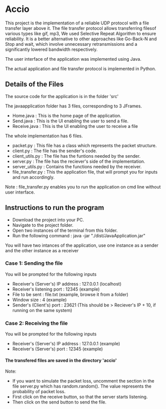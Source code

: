 # Accio
This project is the implementation of a reliable UDP protocol with a file transfer layer above it. The file transfer protocol allows transferring filesof various types like gif, mp3, We used Selective Repeat Algorithm to ensure reliability. It is a better alternative to other approaches like Go-Back-N and Stop and wait, which involve unnecessary retransmissions and a significantly lowered bandwidth respectively.

The user interface of the application was implemented using Java.

The actual application and file transfer protocol is implemented in Python.

## Details of the Files

The source code for the application is in the folder 'src'

The javaapplication folder has 3 files, corresponding to 3 JFrames.
- Home.java : This is the home page of the application.
- Send.java : This is the UI enabling the user to send a file.
- Receive.java : This is the UI enabling the user to receive a file 

The whole implementation has 6 files.
- packet.py : This file has a class which represents the packet structure. 
- client.py : The file has the sender's code. 
- client_utils.py : The file has the funtions needed by the sender.
- server.py : The file has the reciever's side of the implementation.
- server_utils.py : Contains the functions needed by the receiver.
- file_transfer.py : This the application file, that will prompt you for inputs and run accordingly.

Note : file_transfer.py enables you to run the application on cmd line without user interface.

## Instructions to run the program

- Download the project into your PC.
- Navigate to the project folder.
- Open two instances of the terminal from this folder.
- Run the following command : java -jar "./dist/JavaApplication.jar"

You will have two intances of the application, use one instance as a sender and the other instance as a receiver

### Case 1: Sending the file

You will be prompted for the following inputs
  - Receiver's (Server's) IP address : 127.0.0.1 (localhost)
  - Receiver's listening port : 12345 (example)
  - File to be sent : file.txt (example, browse it from a folder)
  - Window size : 4 (example)
  - Sender's (Client's) port : 23621 (This should be > Reciever's IP + 10, if running on the same system)

### Case 2: Receiving the file

You will be prompted for the following inputs 
  - Receiver's (Server's) IP address : 127.0.0.1 (example)
  - Receiver's (Server's) port : 12345 (example)

#### The transfered files are saved in the directory 'accio'

Note:
- If you want to simulate the packet loss, uncomment the section in the file server.py which has random.random(). The value represents the probability of packet loss.
- First click on the receive button, so that the server starts listening.
- Then click on the send button to send the file.
